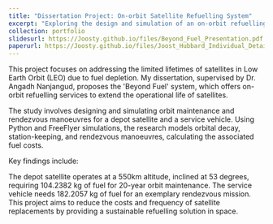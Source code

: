 ```yaml
---
title: "Dissertation Project: On-orbit Satellite Refuelling System"
excerpt: "Exploring the design and simulation of an on-orbit refuelling system to extend satellite lifetimes in Low Earth Orbit (LEO).<br/><img src='/images/depot decay.PNG'>"
collection: portfolio
slidesurl: https://Joosty.github.io/files/Beyond_Fuel_Presentation.pdf
paperurl: https://Joosty.github.io/files/Joost_Hubbard_Individual_Detailed_Design_Report.pdf
---
```


This project focuses on addressing the limited lifetimes of satellites in Low Earth Orbit (LEO) due to fuel depletion. My dissertation, supervised by Dr. Angadh Nanjangud, proposes the 'Beyond Fuel' system, which offers on-orbit refuelling services to extend the operational life of satellites.

The study involves designing and simulating orbit maintenance and rendezvous manoeuvres for a depot satellite and a service vehicle. Using Python and FreeFlyer simulations, the research models orbital decay, station-keeping, and rendezvous manoeuvres, calculating the associated fuel costs.

Key findings include:

The depot satellite operates at a 550km altitude, inclined at 53 degrees, requiring 104.2382 kg of fuel for 20-year orbit maintenance.
The service vehicle needs 182.2057 kg of fuel for an exemplary rendezvous mission.
This project aims to reduce the costs and frequency of satellite replacements by providing a sustainable refuelling solution in space.

